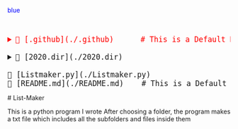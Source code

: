 <span style='color:blue'>blue</span>

<big><pre>
<details style="color:red"><summary>📂 [.github](./.github)      # This is a Default Markdownoooo
</summary><blockquote><details style="padding-left: 16px"><summary>📂 [workflows](./.github/workflows) </blockquote>
</summary><blockquote>📄 [pythonpackage.yml](./.github/workflows/pythonpackage.yml) # new </details></details></blockquote>
<details><summary>📂 [2020.dir](./2020.dir) 
</summary><blockquote>📄 [abc.txt](./2020.dir/abc.txt) </details>
📄 [Listmaker.py](./Listmaker.py)
📄 [README.md](./README.md)    # This is a Default Comment!
</pre></big>
# List-Maker

This is a python program I wrote
After choosing a folder, the program makes a txt file which includes all the subfolders and files inside them

